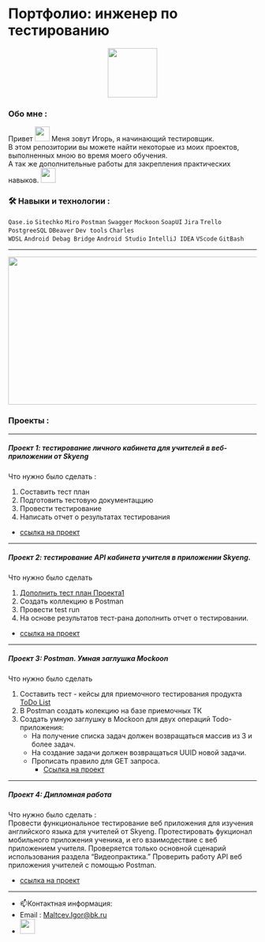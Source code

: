 # Портфолио: инженер по тестированию

<div id="header" align="center">
  <img src="https://media.giphy.com/media/Ll22OhMLAlVDb8UQWe/giphy.gif" width="100"/>
</div>


### Обо мне :

  
  <div id="header" align="left">
Привет
  <img src="https://media.giphy.com/media/hvRJCLFzcasrR4ia7z/giphy.gif" width="30px"/>   Меня зовут Игорь, я начинающий тестировщик. <br> В этом репозитории вы можете найти некоторые из моих проектов, выполненных мною во время моего обучения. <br>  А так же дополнительные работы для закрепления практических навыков.   <img src="https://media.giphy.com/media/WUlplcMpOCEmTGBtBW/giphy.gif" width="30"></div>

### :hammer_and_wrench: Навыки и технологии :
 ``Qase.io``  ``Sitechko``   ``Miro``  ``Postman``  ``Swagger``  ``Mockoon``  ``SoapUI`` 
 ``Jira`` ``Trello``  ``PostgreeSQL``  ``DBeaver``  ``Dev tools`` ``Charles``  
 ``WDSL``  ``Android Debag Bridge`` ``Android Studio`` ``IntelliJ IDEA`` ``VScode`` ``GitBash``

---

<div align="center">
  <img src="https://media.giphy.com/media/l4WuUJXSe4z6ebAym3/giphy.gif" width="600" height="300"/>
</div>

### Проекты :

---

##### Проект 1:  тестирование личного кабинета для учителей в веб-приложении от Skyeng

Что нужно было сделать :
1. Составить тест план
2. Подготовить тестовую документаццию
3. Провести тестирование
4. Написать отчет о результатах тестирования

- [ссылка на проект](https://github.com/Igor-Maltcev/QA-tester/blob/main/Project_1/WebSkyeng..md/)

---

 ##### Проект 2: тестирование API кабинета учителя в приложении Skyeng.
Что нужно было сделать
1. [Дополнить тест план Проекта1](Project_1/WebSkyeng..md/)
2. Создать коллекцию в Postman
3. Провести test run
4. На основе результатов тест-рана дополнить отчет о тестировании.
- [ссылка на проект](https://github.com/Igor-Maltcev/QA-tester/blob/main/Project_2/CabinetSkyeng.md/)
---
 ##### Проект 3:  Postman. Умная заглушка Mockoon
 Что нужно было сделать
1. Составить  тест - кейсы для приемочного тестирования продукта [ToDo List](https://sky-todo-list.herokuapp.com/)
2. В Postman создать колекцию на базе  приемочных ТК
3. Создать умную заглушку в Mockoon для двух операций Todo-приложения:
   - На получение списка  задач должен возвращаться массив из 3 и более задач.
   - На создание задачи  должен возвращаться UUID новой задачи.
   - Прописать правило для GET запроса.
     - [Ссылка на проект](https://github.com/Igor-Maltcev/QA-tester/blob/main/Project_3/Project%20content.md/)

 ---
 
##### Проект 4:  Дипломная работа

Что нужно было сделать :  
 Провести функциональное тестирование веб приложения для изучения английского языка для учителей от Skyeng. Протестировать фукционал мобильного приложения ученика, и его взаимодествие с веб приложением учителя. Проверяется только основной сценарий использования раздела “Видеопрактика.” Проверить работу API веб приложения учителей с помощью Postman.

- [ссылка на проект](https://www.notion.so/3faab76d1c704f4a99bacf1d9ce7aed4?pvs=4/)
---
 
- :mailbox:Контактная информация: 
- Email : Maltcev.Igor@bk.ru
- [<img src="https://upload.wikimedia.org/wikipedia/commons/8/82/Telegram_logo.svg" width="30">](https://t.me/MaltcevIgor/)


 






